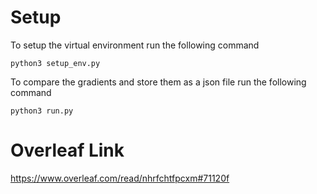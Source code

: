 # Setup
To setup the virtual environment run the following command 
```
python3 setup_env.py
```

To compare the gradients and store them as a json file run the following command
```
python3 run.py 
```
# Overleaf Link
https://www.overleaf.com/read/nhrfchtfpcxm#71120f
